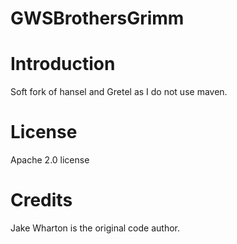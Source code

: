 GWSBrothersGrimm
================

# Introduction

Soft fork of hansel and Gretel as I do not use maven.

# License

Apache 2.0 license

# Credits

Jake Wharton is the original code author.